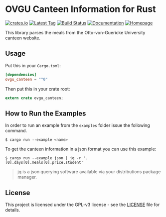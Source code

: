 # OVGU Canteen Information for Rust
[![crates.io](https://img.shields.io/crates/v/ovgu-canteen.svg)](https://crates.io/crates/ovgu-canteen)
[![Latest Tag](https://img.shields.io/github/tag/fin-ger/rust-ovgu-canteen.svg)](https://github.com/fin-ger/rust-ovgu-canteen/releases)
[![Build Status](https://travis-ci.org/fin-ger/rust-ovgu-canteen.svg?branch=master)](https://travis-ci.org/fin-ger/rust-ovgu-canteen)
[![Documentation](https://docs.rs/ovgu-canteen/badge.svg)](https://docs.rs/ovgu-canteen/)
[![Homepage](https://img.shields.io/badge/github.io-homepage-blue.svg)](https://fin-ger.github.io/rust-ovgu-canteen/)

This library parses the meals from the Otto-von-Guericke University canteen website.

## Usage

Put this in your `Cargo.toml`:

```toml
[dependencies]
ovgu_canteen = "^0"
```

Then put this in your crate root:

```rust
extern crate ovgu_canteen;
```

## How to Run the Examples

In order to run an example from the `examples` folder issue the following command.

```
$ cargo run --example <name>
```

To get the canteen information in a json format you can use this example:

```
$ cargo run --example json | jq -r '.[0].days[0].meals[0].price.student'
```

> jq is a json querying software available via your distributions package manager.

## License

This project is licensed under the GPL-v3 license - see the [LICENSE](LICENSE) file for details.


